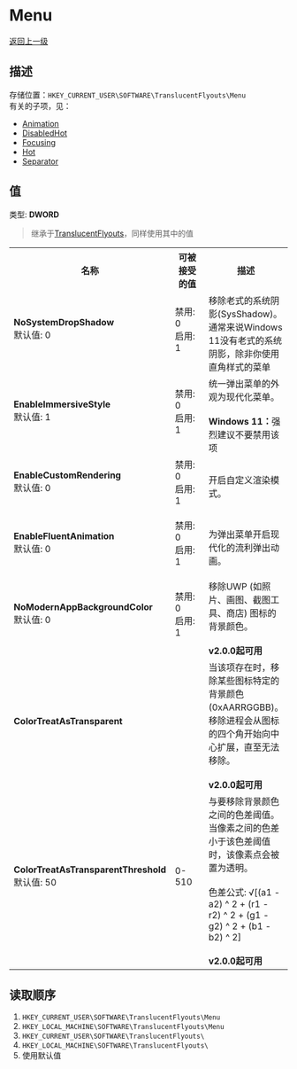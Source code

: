 # Menu
[返回上一级](../CONFIG.md)
## 描述
存储位置：`HKEY_CURRENT_USER\SOFTWARE\TranslucentFlyouts\Menu`  
有关的子项，见：
- [Animation](./Animation/CONFIG.md)  
- [DisabledHot](./DisabledHot/CONFIG.md)    
- [Focusing](./Focusing/CONFIG.md)    
- [Hot](./Hot/CONFIG.md)     
- [Separator](./Separator/CONFIG.md)    
## 值
类型: <b>DWORD</b>  
> 继承于[TranslucentFlyouts](..\CONFIG.md)，同样使用其中的值
<table>
<tr>
<th>名称</th>
<th>可被接受的值</th>
<th>描述</th>
</tr>

<tr>
<td width="10%">
<dl>
<dt><b>NoSystemDropShadow</b></dt>
<dt>默认值: 0</dt>
</dl>
</td>
<td width="20%">
<dl>
<dt>禁用: 0</dt>
<dt>启用: 1</dt>
</dl>
</td>
<td width="30%">
<dt>移除老式的系统阴影(SysShadow)。</dt>
<dt>通常来说Windows 11没有老式的系统阴影，除非你使用直角样式的菜单</dt>
</td>
</tr>

<tr>
<td width="10%">
<dl>
<dt><b>EnableImmersiveStyle</b></dt>
<dt>默认值: 1</dt>
</dl>
</td>
<td width="20%">
<dl>
<dt>禁用: 0</dt>
<dt>启用: 1</dt>
</dl>
</td>
<td width="30%">
<dt>统一弹出菜单的外观为现代化菜单。</dt>
<br>
<b>Windows 11：</b>强烈建议不要禁用该项
</td>
</tr>

<tr>
<td width="10%">
<dl>
<dt><b>EnableCustomRendering</b></dt>
<dt>默认值: 0</dt>
</dl>
</td>
<td width="20%">
<dl>
<dt>禁用: 0</dt>
<dt>启用: 1</dt>
</dl>
</td>
<td width="30%">
<dt>开启自定义渲染模式。</dt>
</td>
</tr>

<tr>
<td width="10%">
<dl>
<dt><b>EnableFluentAnimation</b></dt>
<dt>默认值: 0</dt>
</dl>
</td>
<td width="20%">
<dl>
<dt>禁用: 0</dt>
<dt>启用: 1</dt>
</dl>
</td>
<td width="30%">
<dt>为弹出菜单开启现代化的流利弹出动画。</dt>
</td>
</tr>

<tr>
<td width="10%">
<dl>
<dt><b>NoModernAppBackgroundColor</b></dt>
<dt>默认值: 0</dt>
</dl>
</td>
<td width="20%">
<dl>
<dt>禁用: 0</dt>
<dt>启用: 1</dt>
</dl>
</td>
<td width="30%">
<dt>移除UWP (如照片、画图、截图工具、商店) 图标的背景颜色。</dt>
<br>
<b>v2.0.0起可用</b>
</td>
</tr>

<tr>
<td width="10%">
<dl>
<dt><b>ColorTreatAsTransparent</b></dt>
<dt></dt>
</dl>
</td>
<td width="20%">
<dl>
<dt></dt>
</dl>
</td>
<td width="30%">
<dt>当该项存在时，移除某些图标特定的背景颜色 (0xAARRGGBB)。</dt>
<dt>移除进程会从图标的四个角开始向中心扩展，直至无法移除。</dt>
<br>
<b>v2.0.0起可用</b>
</td>
</tr>

<tr>
<td width="10%">
<dl>
<dt><b>ColorTreatAsTransparentThreshold</b></dt>
<dt>默认值: 50</dt>
</dl>
</td>
<td width="20%">
<dl>
<dt>0-510</dt>
</dl>
</td>
<td width="30%">
<dt>与要移除背景颜色之间的色差阈值。当像素之间的色差小于该色差阈值时，该像素点会被置为透明。</dt>
<br>
<dt>色差公式: √[(a1 - a2) ^ 2 + (r1 - r2) ^ 2 + (g1 - g2) ^ 2 + (b1 - b2) ^ 2]</dt>
<br>
<b>v2.0.0起可用</b>
</td>
</tr>

</table>

## 读取顺序
1. `HKEY_CURRENT_USER\SOFTWARE\TranslucentFlyouts\Menu` 
2. `HKEY_LOCAL_MACHINE\SOFTWARE\TranslucentFlyouts\Menu`
3. `HKEY_CURRENT_USER\SOFTWARE\TranslucentFlyouts\` 
4. `HKEY_LOCAL_MACHINE\SOFTWARE\TranslucentFlyouts\` 
5. 使用默认值